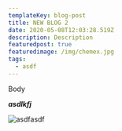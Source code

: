 ```yaml
---
templateKey: blog-post
title: NEW BLOG 2
date: 2020-05-08T12:03:28.519Z
description: Description
featuredpost: true
featuredimage: /img/chemex.jpg
tags:
  - asdf
---
```

Body

***asdlkfj***

![asdfasdf](/img/products-grid3.jpg "blablabla")